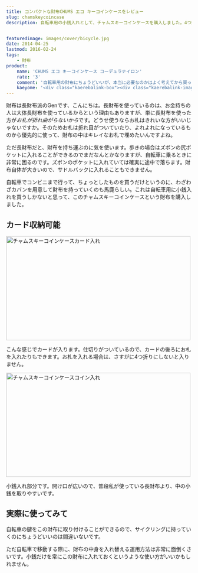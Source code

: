 ```yaml
---
title: コンパクトな財布CHUMS エコ キーコインケースをレビュー
slug: chamskeycoincase
description: 自転車用の小銭入れとして、チャムスキーコインケースを購入しました。4つ折りが必要ですがお札を収納可能、カードも1枚入ります。自転車のサドルバックに収まるサイズで、自転車に乗るときにちょうどいいサイズの財布だと思います。


featuredimage: images/cover/bicycle.jpg
date: 2014-04-25
lastmod: 2016-02-24
tags: 
    - 財布
product:
    name: 'CHUMS エコ キーコインケース コーデュラナイロン'
    rate: '3'
    comment: '自転車用の財布にちょうどいいが、本当に必要なのかはよく考えてから買った方がいい。'
    kaeyome: '<div class="kaerebalink-box"><div class="kaerebalink-image"><a href="http://www.amazon.co.jp/exec/obidos/ASIN/B007Q602G8/illusionspace-22/ref=nosim/" rel="nofollow" target="_blank"><img src="http://ecx.images-amazon.com/images/I/41BI9m%2B-7hL._SL160_.jpg" style="border: none;" /></a></div><div class="kaerebalink-info"><div class="kaerebalink-name"><a href="http://www.amazon.co.jp/exec/obidos/ASIN/B007Q602G8/illusionspace-22/ref=nosim/" rel="nofollow" target="_blank">(チャムス) CHUMS エコ キーコインケース コーデュラナイロン ベージュ</a><div class="kaerebalink-powered-date">posted with <a href="http://kaereba.com" rel="nofollow" target="_blank">カエレバ</a></div></div><div class="kaerebalink-detail"></div><div class="kaerebalink-link1"><div class="shoplinkamazon"><a href="http://www.amazon.co.jp/gp/search?keywords=%83%60%83%83%83%80%83X%20%83L%81%5B%83R%83C%83%93%83P%81%5B%83X&__mk_ja_JP=%83J%83%5E%83J%83i&tag=illusionspace-22" rel="nofollow" target="_blank" title="アマゾン" >Amazonで購入</a></div><div class="shoplinkrakuten"><a href="http://hb.afl.rakuten.co.jp/hgc/0e95387f.f2aef20d.0e953880.25e412bd/?pc=http%3A%2F%2Fsearch.rakuten.co.jp%2Fsearch%2Fmall%2F%25E3%2583%2581%25E3%2583%25A3%25E3%2583%25A0%25E3%2582%25B9%2520%25E3%2582%25AD%25E3%2583%25BC%25E3%2582%25B3%25E3%2582%25A4%25E3%2583%25B3%25E3%2582%25B1%25E3%2583%25BC%25E3%2582%25B9%2F-%2Ff.1-p.1-s.1-sf.0-st.A-v.2%3Fx%3D0%26scid%3Daf_ich_link_urltxt%26m%3Dhttp%3A%2F%2Fm.rakuten.co.jp%2F" rel="nofollow" target="_blank" title="楽天市場" >楽天市場で購入</a></div></div></div><div class="booklink-footer" style="clear: left"></div></div>'
---
```


財布は長財布派のGenです、こんにちは。長財布を使っているのは、お金持ちの人は大体長財布を使っているからという理由もありますが、単に長財布を使った方が<em>お札が折れ曲がらないから</em>です。どうせ使うならお札はきれいな方がいいじゃないですか。そのためお札は折れ目がついていたり、よれよれになっているものから優先的に使って、財布の中はキレイなお札で埋めたいんですよね。

ただ長財布だと、財布を持ち運ぶのに気を使います。歩きの場合はズボンの尻ポケットに入れることができるのでまだなんとかなりますが、自転車に乗るときに非常に困るのです。ズボンのポケットに入れていては確実に途中で落ちます。財布自体が大きいので、サドルバックに入れることもできません。

自転車でコンビニまで行って、ちょっとしたものを買うだけというのに、わざわざカバンを用意して財布を持っていくのも馬鹿らしい。これは自転車用に小銭入れを買うしかないと思って、このチャムスキーコインケースという財布を購入しました。


## カード収納可能


<img src="https://wantit.gcreate.jp/wp-content/uploads/2014/04/P4112175.jpg" alt="チャムスキーコインケースカード入れ" width="500" height="282" class="size-full wp-image-465" srcset="https://wantit.gcreate.jp/wp-content/uploads/2014/04/P4112175.jpg 500w, https://wantit.gcreate.jp/wp-content/uploads/2014/04/P4112175-300x169.jpg 300w" sizes="(max-width: 500px) 100vw, 500px" />

こんな感じでカードが入ります。仕切りがついているので、カードの後ろにお札を入れたりもできます。お札を入れる場合は、さすがに4つ折りにしないと入りません。

<img src="https://wantit.gcreate.jp/wp-content/uploads/2014/04/P4112173.jpg" alt="チャムスキーコインケースコイン入れ" width="500" height="282" class="size-full wp-image-464" srcset="https://wantit.gcreate.jp/wp-content/uploads/2014/04/P4112173.jpg 500w, https://wantit.gcreate.jp/wp-content/uploads/2014/04/P4112173-300x169.jpg 300w" sizes="(max-width: 500px) 100vw, 500px" />

小銭入れ部分です。開け口が広いので、普段私が使っている長財布より、中の小銭を取りやすいです。


## 実際に使ってみて


自転車の鍵をこの財布に取り付けることができるので、サイクリングに持っていくのにちょうどいいのは間違いないです。

ただ自転車で移動する際に、財布の中身を入れ替える運用方法は非常に面倒くさいです。小銭だけを常にこの財布に入れておくというような使い方がいいかもしれません。


  
